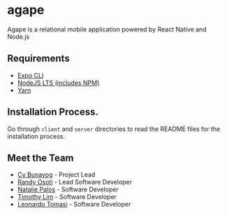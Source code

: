 # agape
Agape is a relational mobile application powered by React Native and Node.js

## Requirements
* [Expo CLI](https://docs.expo.dev/get-started/installation/)
* [NodeJS LTS (includes NPM)](https://nodejs.org/en/download/)
* [Yarn](https://classic.yarnpkg.com/lang/en/docs/install/#mac-stable)

## Installation Process.
Go through `client` and `server` directories to read the README files for the installation process.

## Meet the Team
* [Cy Bunayog](https://github.com/cybunayog) - Project Lead
* [Randy Osoti](https://github.com/KenyanInAmerica) - Lead Software Developer
* [Natalie Palos](https://github.com/nxpalos) - Software Developer
* [Timothy Lim](https://github.com/timothylim17) - Software Developer
* [Leonardo Tomasi](https://github.com/leonardotomasi) - Software Developer
